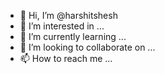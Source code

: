 - 👋 Hi, I’m @harshitshesh
- 👀 I’m interested in ...
- 🌱 I’m currently learning ...
- 💞️ I’m looking to collaborate on ...
- 📫 How to reach me ...

<!---
harshirshesh/harshirshesh is a ✨ special ✨ repository because its `README.md` (this file) appears on your GitHub profile.
You can click the Preview link to take a look at your changes.
--->
